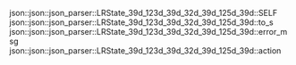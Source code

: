 json::json::json_parser::LRState_39d_123d_39d_32d_39d_125d_39d::SELF
json::json::json_parser::LRState_39d_123d_39d_32d_39d_125d_39d::to_s
json::json::json_parser::LRState_39d_123d_39d_32d_39d_125d_39d::error_msg
json::json::json_parser::LRState_39d_123d_39d_32d_39d_125d_39d::action